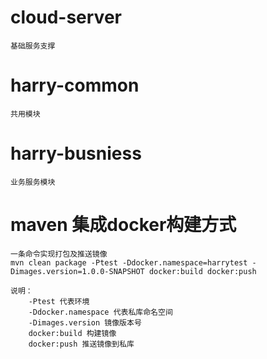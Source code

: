 # cloud-server
    基础服务支撑
# harry-common
    共用模块
# harry-busniess
    业务服务模块
    
# maven 集成docker构建方式

    一条命令实现打包及推送镜像
    mvn clean package -Ptest -Ddocker.namespace=harrytest -Dimages.version=1.0.0-SNAPSHOT docker:build docker:push
    
    说明：
        -Ptest 代表环境
        -Ddocker.namespace 代表私库命名空间
        -Dimages.version 镜像版本号
        docker:build 构建镜像
        docker:push 推送镜像到私库
